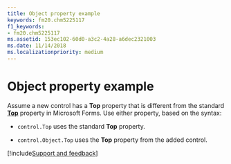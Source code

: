 ```yaml
---
title: Object property example
keywords: fm20.chm5225117
f1_keywords:
- fm20.chm5225117
ms.assetid: 153ec102-60d0-a3c2-4a28-a6dec2321003
ms.date: 11/14/2018
ms.localizationpriority: medium
---
```



# Object property example

Assume a new control has a **Top** property that is different from the standard **[Top](left-top-properties.md)** property in Microsoft Forms. Use either property, based on the syntax:

- `control.Top` uses the standard **Top** property.
    
- `control.Object.Top` uses the **Top** property from the added control.

[!include[Support and feedback](~/includes/feedback-boilerplate.md)]